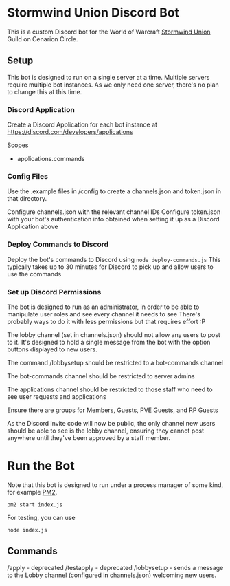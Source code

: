 # Stormwind Union Discord Bot

This is a custom Discord bot for the World of Warcraft [Stormwind Union](https://stormwindunion.shivtr.com/) Guild on Cenarion Circle.

## Setup

This bot is designed to run on a single server at a time.  Multiple servers require multiple bot instances.  As we only need one server, there's no plan to change this at this time.

### Discord Application

Create a Discord Application for each bot instance at https://discord.com/developers/applications  

Scopes
- applications.commands


### Config Files

Use the .example files in /config to create a channels.json and token.json in that directory.

Configure channels.json with the relevant channel IDs
Configure token.json with your bot's authentication info obtained when setting it up as a Discord Application above

### Deploy Commands to Discord

Deploy the bot's commands to Discord using
```node deploy-commands.js```
This typically takes up to 30 minutes for Discord to pick up and allow users to use the commands

### Set up Discord Permissions

The bot is designed to run as an administrator, in order to be able to manipulate user roles and see every channel it needs to see
There's probably ways to do it with less permissions but that requires effort :P   

The lobby channel (set in channels.json) should not allow any users to post to it.  It's designed to hold a single message from the bot with the option buttons displayed to new users.

The command /lobbysetup should be restricted to a bot-commands channel

The bot-commands channel should be restricted to server admins

The applications channel should be restricted to those staff who need to see user requests and applications

Ensure there are groups for Members, Guests, PVE Guests, and RP Guests

As the Discord invite code will now be public, the only channel new users should be able to see is the lobby channel, ensuring they cannot post anywhere until they've been approved by a staff member.

# Run the Bot

Note that this bot is designed to run under a process manager of some kind, for example [PM2](https://pm2.keymetrics.io/).

```pm2 start index.js```

For testing, you can use

```node index.js```

## Commands

/apply - deprecated
/testapply - deprecated
/lobbysetup - sends a message to the Lobby channel (configured in channels.json) welcoming new users.



